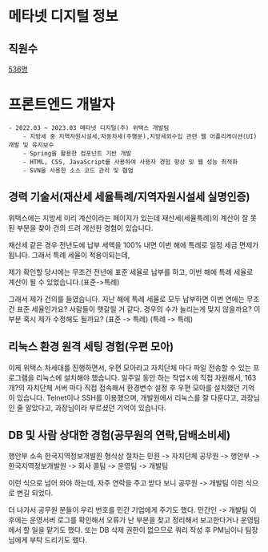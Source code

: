 

# 메타넷 디지털 정보
## 직원수
[536명](https://www.saramin.co.kr/zf_user/company-info/view/csn/Rk03SldzMnhoTUhVazBKa0NtV0pPQT09/company_nm/메타넷디지털(주))

# 프론트엔드 개발자 
    - 2022.03 ~ 2023.03 메타넷 디지털(주) 위택스 개발팀
        - 지방세 중 지역자원시설세,자동차세(주행분),지방세외수입 관련 웹 어플리케이션(UI) 개발 및 유지보수
        - Spring을 활용한 컴포넌트 기반 개발
        - HTML, CSS, JavaScript를 사용하여 사용자 경험 향상 및 웹 성능 최적화
        - SVN을 사용한 소스 코드 관리 및 협업
            

## 경력 기술서(재산세 세율특례/지역자원시설세 실명인증)
위택스에는 지방세 미리 계산이라는 페이지가 있는데 재산세(세율특례)의 계산이 잘 못된 부분을 찾아 건의 드려 개선한 경험이 있습니다.

재산세 같은 경우 전년도에 납부 세액을 100% 내면 이번 해에 특례로 일정 세금 면제가 됩니다.
그래서 특례 세율이 적용이되는데, 

제가 확인할 당시에는 무조건 전년에 표준 세율로 납부를 하고, 이번 해에 특례 세율로 계산이 될 수 있었습니다.(표준->특례)

그래서 제가 건의를 들였습니다. 지난 해에 특례 세율로 모두 납부하면 이번 연에는 무조건 표준 세율인가요?
사람들이 햇갈릴 거 같다. 경우의 수가 늘리는게 맞지 않을까요? 이 부분 혹시 제가 수정해도 될까요?
(표준 -> 특례)
(특례 -> 특례)



## 리눅스 환경 원격 세팅 경험(우편 모아)
이제 위택스 차세대를 진행하면서, 우편 모아라고 자치단체 마다 파일 전송할 수 있는 프로그램을 리눅스에 설치해야 했습니다.
일주일 동안 하는 작업ㅈ에 직접 자원해서, 163개?의 자치단체 서버 마다 직접 접속해서 환경변수 설정 후 우편 모아를 설치했던 기억이 있습니다.
Telnet이나 SSH를 이용했으며, 개발원에서 리눅스를 잘 다룬다고, 과장님인 줄 알았다고, 과장님이라 부르셨던 기억이 있습니다.



## DB 및 사람 상대한 경험(공무원의 연락,담배소비세)
행안부 소속 한국지역정보개발원
형식상 절차는
    민원 -> 자치단체 공무원 -> 행안부 -> 한국지역정보개발원 -> 회사 콜팀 -> 운영팀 -> 개발팀

이런 식으로 넘어 와야 하는데, 자주 연락을 주고 받다 보니
    공무원 -> 개발팀
이런 식으로 변길 되었다.

더 나가서 공무원 분들이 우리 번호를 민간 기업에게 주기도 했다.
    민간인 -> 개발팀
이후에는 운영서버 로그를 확인해서 오류가 난 부분을 찾고 정리해서 보고한다거나 운영팀에서 할 일을 맡기도 했다.
또는 DB 삭제 권한이 없으므로 쿼리 작성 후 PM님이나 팀장님에게 부탁 드리기도 했다.





